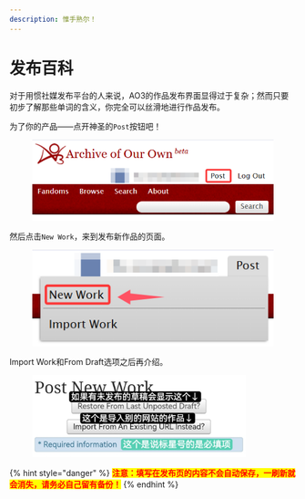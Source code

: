 ```yaml
---
description: 惟手熟尔！
---
```


# 发布百科

对于用惯社媒发布平台的人来说，AO3的作品发布界面显得过于复杂；然而只要初步了解那些单词的含义，你完全可以丝滑地进行作品发布。

为了你的产品——点开神圣的`Post`按钮吧！

<figure><img src="../../.gitbook/assets/770d278fad71c4059a93aa064147f033.png" alt="" width="468"><figcaption></figcaption></figure>

然后点击`New Work`，来到发布新作品的页面。

<figure><img src="../../.gitbook/assets/b1d83b42dc3993a5bb10f3f2a94a0413.png" alt=""><figcaption></figcaption></figure>

Import Work和From Draft选项之后再介绍。

<figure><img src="../../.gitbook/assets/MTXX_MH20230313_195952235.jpg" alt="" width="375"><figcaption></figcaption></figure>

{% hint style="danger" %}
<mark style="color:red;">**注意：填写在发布页的内容不会自动保存，一刷新就会消失，请务必自己留有备份！**</mark>
{% endhint %}
